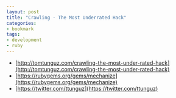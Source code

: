 ```yaml
---
layout: post
title: "Crawling - The Most Underrated Hack"
categories:
- bookmark
tags:
- development
- ruby
---
```


* [http://tomtunguz.com/crawling-the-most-under-rated-hack](http://tomtunguz.com/crawling-the-most-under-rated-hack)
* [https://rubygems.org/gems/mechanize](https://rubygems.org/gems/mechanize)
* [https://twitter.com/ttunguz](https://twitter.com/ttunguz)
